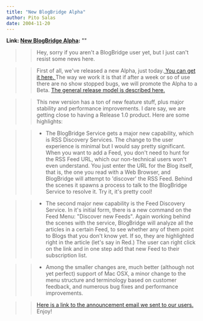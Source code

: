 ```yaml
---
title: "New BlogBridge Alpha"
author: Pito Salas
date: 2004-11-20
---
```


**Link: [New BlogBridge Alpha](None):** ""


>>

>> Hey, sorry if you aren't a BlogBridge user yet, but I just can't resist
some news here.

>>

>> First of all, we've released a new Alpha, just today.[ You can get it here.
](<http://www.blogbridge.com/install/alpha/blogbridge.jnlp>) The way we work
it is that if after a week or so of use there are no show stopped bugs, we
will promote the Alpha to a Beta. [The general release model is described
here.](<http://www.blogbridge.com/projectpage.htm#releases>)

>>

>> This new version has a ton of new feature stuff, plus major stability and
performance improvements. I dare say, we are getting close to having a Release
1.0 product. Here are some highlights:

>>

>>   * The BlogBridge Service gets a major new capability, which is RSS
Discovery Services. The change to the user experience is minimal but I would
say pretty significant. When you want to add a Feed, you don't need to hunt
for the RSS Feed URL, which our non-technical users won't even understand. You
just enter the URL for the Blog itself, that is, the one you read with a Web
Browser, and BlogBridge will attempt to 'discover' the RSS Feed. Behind the
scenes it spawns a process to talk to the BlogBridge Service to resolve it.
Try it, it's pretty cool!

>>   * The second major new capability is the Feed Discovery Service. In it's
initial form, there is a new command on the Feed Menu: "Discover new Feeds".
Again working behind the scenes with the service, BlogBridge will analyze all
the articles in a certain Feed, to see whether any of them point to Blogs that
you don't know yet. If so, they are highlighted right in the article (let's
say in Red.) The user can right click on the link and in one step add that new
Feed to their subscription list.

>>   * Among the smaller changes are, much better (although not yet perfect)
support of Mac OSX, a minor change to the menu structure and terminology based
on customer feedback, and numerous bug fixes and performance improvements.

>>

>> [Here is a link to the announcement email we sent to our
users.](<http://www.blogbridge.com/update064.html>)  
> Enjoy!



